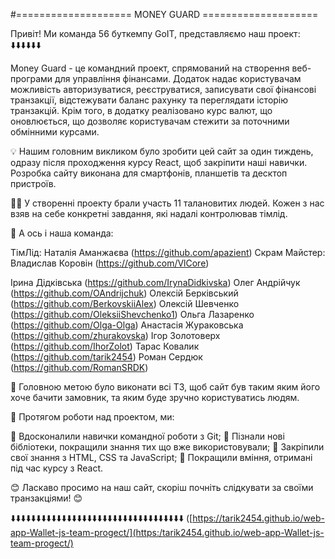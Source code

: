 #==================== MONEY GUARD ==================== 

Привіт! Ми команда 56 буткемпу GoIT, представляємо наш проект: ⬇️⬇️⬇️⬇️⬇️⬇️

Money Guard - це командний проект, спрямований на створення веб-програми для управління фінансами. Додаток надає користувачам можливість авторизуватися, реєструватися, записувати свої фінансові транзакції, відстежувати баланс рахунку та переглядати історію транзакцій. Крім того, в додатку реалізовано курс валют, що оновлюється, що дозволяє користувачам стежити за поточними обмінними курсами.

💡 Нашим головним викликом було зробити цей сайт за один тиждень, одразу після проходження курсу React, щоб закріпити наші навички. Розробка сайту виконана для смартфонів, планшетів та десктоп пристроїв.

👨‍💻 У створенні проекту брали участь 11 талановитих людей. Кожен з нас взяв на себе конкретні завдання, які надалі контролював тімлід.

🚀 А ось і наша команда:

ТімЛід: Наталія Аманжаєва (https://github.com/apazient)
Скрам Майстер: Владислав Коровін (https://github.com/VlCore) 

Ірина Дідківська (https://github.com/IrynaDidkivska)
Олег Андрійчук (https://github.com/OAndrijchuk)
Олексій Берківський (https://github.com/BerkovskiiAlex)
Олексій Шевченко (https://github.com/OleksiiShevchenko1)
Ольга Лазаренко (https://github.com/Olga-Olga)
Анастасія Жураковська (https://github.com/zhurakovska)
Ігор Золотоверх (https://github.com/IhorZolot)
Тарас Ковалик (https://github.com/tarik2454)
Роман Сердюк (https://github.com/RomanSRDK)

🌟 Головною метою було виконати всі ТЗ, щоб сайт був таким яким його хоче бачити замовник, та яким буде зручно користуватись людям.

🚀 Протягом роботи над проектом, ми:

🤝 Вдосконалили навички командної роботи з Git;
🤝 Пізнали нові бібліотеки, покращили знання тих що вже використовували; 
🤝 Закріпили свої знання з HTML, CSS та JavaScript;
🤝 Покращили вміння, отримані під час курсу з React.

😊 Ласкаво просимо на наш сайт, скоріш почніть слідкувати за своїми транзакціями! 😊

⬇️⬇️⬇️⬇️⬇️⬇️⬇️⬇️⬇️⬇️⬇️⬇️⬇️⬇️⬇️⬇️⬇️⬇️⬇️⬇️⬇️⬇️⬇️⬇️⬇️⬇️⬇️⬇️⬇️⬇️⬇️⬇️⬇️⬇️
                 ([https://tarik2454.github.io/web-app-Wallet-js-team-progect/](https:/tarik2454.github.io/web-app-Wallet-js-team-progect/)
